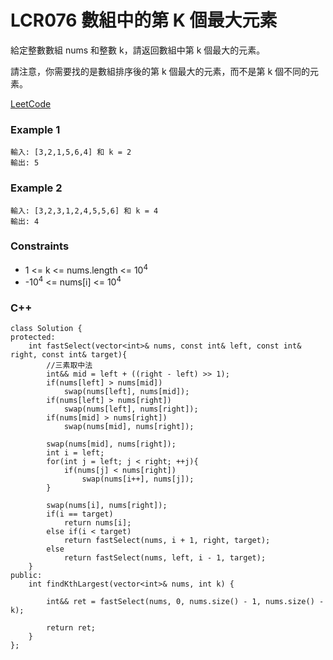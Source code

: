 # LCR076 數組中的第 K 個最大元素

給定整數數組 nums 和整數 k，請返回數組中第 k 個最大的元素。

請注意，你需要找的是數組排序後的第 k 個最大的元素，而不是第 k 個不同的元素。
 
[LeetCode](https://leetcode.cn/problems/xx4gT2/)

### Example 1

```
輸入: [3,2,1,5,6,4] 和 k = 2
輸出: 5
```

### Example 2

```
輸入: [3,2,3,1,2,4,5,5,6] 和 k = 4
輸出: 4
```

### Constraints

* 1 <= k <= nums.length <= 10<sup>4</sup>
* -10<sup>4</sup> <= nums[i] <= 10<sup>4</sup>


### C++ 

```
class Solution {
protected:
    int fastSelect(vector<int>& nums, const int& left, const int& right, const int& target){
        //三素取中法
        int&& mid = left + ((right - left) >> 1);
        if(nums[left] > nums[mid])
            swap(nums[left], nums[mid]);
        if(nums[left] > nums[right])
            swap(nums[left], nums[right]);
        if(nums[mid] > nums[right])    
            swap(nums[mid], nums[right]);

        swap(nums[mid], nums[right]);
        int i = left;
        for(int j = left; j < right; ++j){
            if(nums[j] < nums[right])
                swap(nums[i++], nums[j]);
        }

        swap(nums[i], nums[right]);
        if(i == target)
            return nums[i];
        else if(i < target)
            return fastSelect(nums, i + 1, right, target);
        else
            return fastSelect(nums, left, i - 1, target);
    }
public:
    int findKthLargest(vector<int>& nums, int k) {
        
        int&& ret = fastSelect(nums, 0, nums.size() - 1, nums.size() - k);

        return ret;
    }
};
```